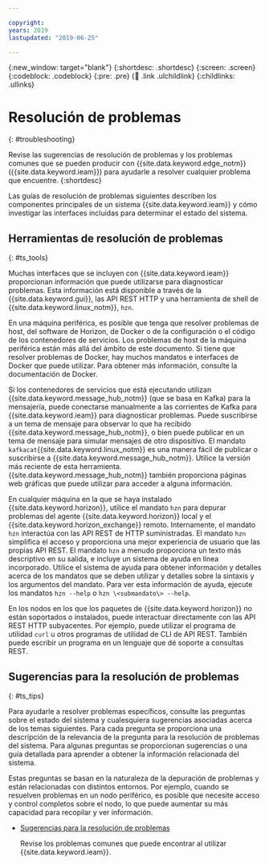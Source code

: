 ```yaml
---

copyright:
years: 2019
lastupdated: "2019-06-25"

---
```


{:new_window: target="blank"}
{:shortdesc: .shortdesc}
{:screen: .screen}
{:codeblock: .codeblock}
{:pre: .pre}
{:child: .link .ulchildlink}
{:childlinks: .ullinks}

# Resolución de problemas
{: #troubleshooting}

Revise las sugerencias de resolución de problemas y los problemas comunes que se pueden producir con
{{site.data.keyword.edge_notm}} ({{site.data.keyword.ieam}}) para ayudarle a resolver
cualquier problema que encuentre. {:shortdesc}

Las guías de resolución de problemas siguientes describen los componentes principales de un sistema {{site.data.keyword.ieam}} y cómo investigar las interfaces incluidas para determinar el estado del sistema.

## Herramientas de resolución de problemas
{: #ts_tools}

Muchas interfaces que se incluyen con {{site.data.keyword.ieam}} proporcionan información que puede utilizarse para diagnosticar problemas. Esta información está disponible a través de la {{site.data.keyword.gui}}, las API REST HTTP y una herramienta de shell de {{site.data.keyword.linux_notm}}, `hzn`.

En una máquina periférica, es posible que tenga que resolver problemas de host, del software de Horizon, de Docker o de la configuración o el código de los contenedores de servicios. Los problemas de host de la máquina periférica están más allá del ámbito de este documento. Si tiene que resolver problemas de Docker, hay muchos mandatos e interfaces de Docker que puede utilizar. Para obtener más información, consulte la documentación de Docker.

Si los contenedores de servicios que está ejecutando utilizan {{site.data.keyword.message_hub_notm}} (que se basa en Kafka) para la mensajería, puede conectarse manualmente a las corrientes de Kafka para {{site.data.keyword.ieam}} para diagnosticar problemas. Puede suscribirse a un tema de mensaje para observar lo que ha recibido {{site.data.keyword.message_hub_notm}}, o bien puede publicar en un tema de mensaje para simular mensajes de otro dispositivo. El mandato `kafkacat`{{site.data.keyword.linux_notm}} es una manera fácil de publicar o suscribirse a {{site.data.keyword.message_hub_notm}}. Utilice la versión más reciente de esta herramienta. {{site.data.keyword.message_hub_notm}} también proporciona páginas web gráficas que puede utilizar para acceder a alguna información.

En cualquier máquina en la que se haya instalado {{site.data.keyword.horizon}}, utilice el mandato `hzn` para depurar problemas del agente {{site.data.keyword.horizon}} local y el {{site.data.keyword.horizon_exchange}} remoto. Internamente, el mandato `hzn` interactúa con las API REST de HTTP suministradas. El mandato `hzn` simplifica el acceso y proporciona una mejor experiencia de usuario que las propias API REST. El mandato `hzn` a menudo proporciona un texto más descriptivo en su salida, e incluye un sistema de ayuda en línea incorporado. Utilice el sistema de ayuda para obtener información y detalles acerca de los mandatos que se deben utilizar y detalles sobre la sintaxis y los argumentos del mandato. Para ver esta información de ayuda, ejecute los mandatos `hzn --help` o `hzn \<submandato\> --help`.

En los nodos en los que los paquetes de {{site.data.keyword.horizon}} no están soportados o instalados, puede interactuar directamente con las API REST HTTP subyacentes. Por ejemplo, puede utilizar el programa de utilidad `curl` u otros programas de utilidad de CLI de API REST. También puede escribir un programa en un lenguaje que dé soporte a consultas REST. 

## Sugerencias para la resolución de problemas
{: #ts_tips}

Para ayudarle a resolver problemas específicos, consulte las preguntas sobre el estado del sistema y cualesquiera sugerencias asociadas acerca de los temas siguientes. Para cada pregunta se proporciona una descripción de la relevancia de la pregunta para la resolución de problemas del sistema. Para algunas preguntas se proporcionan sugerencias o una guía detallada para aprender a obtener la información relacionada del sistema.

Estas preguntas se basan en la naturaleza de la depuración de problemas y están relacionadas con distintos entornos. Por ejemplo, cuando se resuelven problemas en un nodo periférico, es posible que necesite acceso y control completos sobre el nodo, lo que puede aumentar su más capacidad para recopilar y ver información.

* [Sugerencias para la resolución de problemas](troubleshooting_devices.md)

  Revise los problemas comunes que puede encontrar al utilizar {{site.data.keyword.ieam}}.

